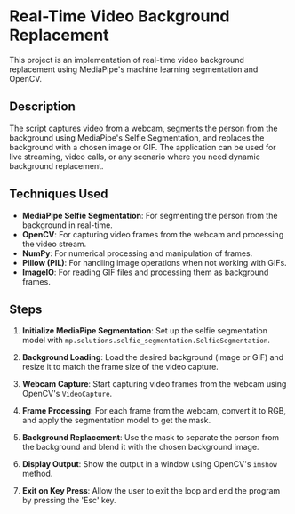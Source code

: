 # Real-Time Video Background Replacement

This project is an implementation of real-time video background replacement using MediaPipe's machine learning segmentation and OpenCV.

## Description
The script captures video from a webcam, segments the person from the background using MediaPipe's Selfie Segmentation, and replaces the background with a chosen image or GIF. The application can be used for live streaming, video calls, or any scenario where you need dynamic background replacement.

## Techniques Used
- **MediaPipe Selfie Segmentation**: For segmenting the person from the background in real-time.
- **OpenCV**: For capturing video frames from the webcam and processing the video stream.
- **NumPy**: For numerical processing and manipulation of frames.
- **Pillow (PIL)**: For handling image operations when not working with GIFs.
- **ImageIO**: For reading GIF files and processing them as background frames.

## Steps
1. **Initialize MediaPipe Segmentation**:
   Set up the selfie segmentation model with `mp.solutions.selfie_segmentation.SelfieSegmentation`.

2. **Background Loading**:
   Load the desired background (image or GIF) and resize it to match the frame size of the video capture.

3. **Webcam Capture**:
   Start capturing video frames from the webcam using OpenCV's `VideoCapture`.

4. **Frame Processing**:
   For each frame from the webcam, convert it to RGB, and apply the segmentation model to get the mask.

5. **Background Replacement**:
   Use the mask to separate the person from the background and blend it with the chosen background image.

6. **Display Output**:
   Show the output in a window using OpenCV's `imshow` method.

7. **Exit on Key Press**:
   Allow the user to exit the loop and end the program by pressing the 'Esc' key.

